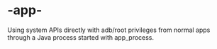 # -app-
Using system APIs directly with adb/root privileges from normal apps through a Java process started with app_process.
